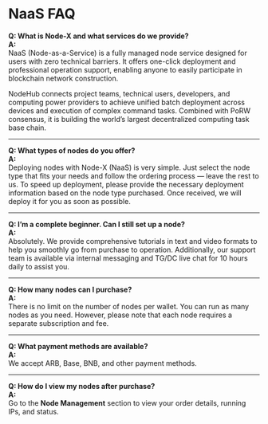 # NaaS FAQ

**Q: What is Node-X and what services do we provide?**\
**A:**\
NaaS (Node-as-a-Service) is a fully managed node service designed for users with zero technical barriers. It offers one-click deployment and professional operation support, enabling anyone to easily participate in blockchain network construction.

NodeHub connects project teams, technical users, developers, and computing power providers to achieve unified batch deployment across devices and execution of complex command tasks. Combined with PoRW consensus, it is building the world’s largest decentralized computing task base chain.

***

**Q: What types of nodes do you offer?**\
**A:**\
Deploying nodes with Node-X (NaaS) is very simple. Just select the node type that fits your needs and follow the ordering process — leave the rest to us. To speed up deployment, please provide the necessary deployment information based on the node type purchased. Once received, we will deploy it for you as soon as possible.

***

**Q: I’m a complete beginner. Can I still set up a node?**\
**A:**\
Absolutely. We provide comprehensive tutorials in text and video formats to help you smoothly go from purchase to operation. Additionally, our support team is available via internal messaging and TG/DC live chat for 10 hours daily to assist you.

***

**Q: How many nodes can I purchase?**\
**A:**\
There is no limit on the number of nodes per wallet. You can run as many nodes as you need. However, please note that each node requires a separate subscription and fee.

***

**Q: What payment methods are available?**\
**A:**\
We accept ARB, Base, BNB, and other payment methods.

***

**Q: How do I view my nodes after purchase?**\
**A:**\
Go to the **Node Management** section to view your order details, running IPs, and status.
